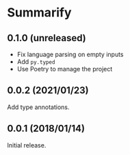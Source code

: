 # Summarify

## 0.1.0 (unreleased)

* Fix language parsing on empty inputs
* Add `py.typed`
* Use Poetry to manage the project

## 0.0.2 (2021/01/23)

Add type annotations.

## 0.0.1 (2018/01/14)

Initial release.
